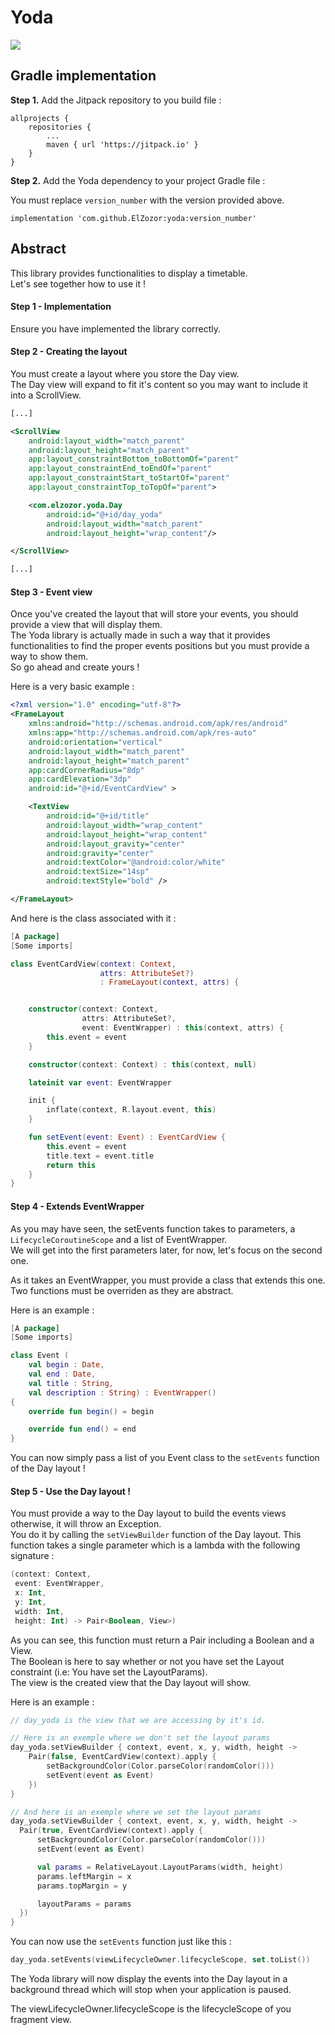 # Yoda

[![](https://jitpack.io/v/ElZozor/yoda.svg)](https://jitpack.io/#ElZozor/yoda)

## Gradle implementation

__Step 1.__ Add the Jitpack repository to you build file :
```
allprojects {
	repositories {
		...
		maven { url 'https://jitpack.io' }
	}
}
```

__Step 2.__ Add the Yoda dependency to your project Gradle file :

You must replace `version_number` with the version provided above.
```
implementation 'com.github.ElZozor:yoda:version_number'
```

## Abstract
This library provides functionalities to display a timetable.  
Let's see together how to use it !

#### Step 1 - Implementation

Ensure you have implemented the library correctly.

#### Step 2 - Creating the layout

You must create a layout where you store the Day view.  
The Day view will expand to fit it's content so you may want to include it into a ScrollView.

```xml
[...]

<ScrollView
    android:layout_width="match_parent"
    android:layout_height="match_parent"
    app:layout_constraintBottom_toBottomOf="parent"
    app:layout_constraintEnd_toEndOf="parent"
    app:layout_constraintStart_toStartOf="parent"
    app:layout_constraintTop_toTopOf="parent">

    <com.elzozor.yoda.Day
        android:id="@+id/day_yoda"
        android:layout_width="match_parent"
        android:layout_height="wrap_content"/>

</ScrollView>

[...]
```

#### Step 3 - Event view

Once you've created the layout that will store your events, you should provide a view that will display them.  
The Yoda library is actually made in such a way that it provides functionalities to find the proper events positions but you must provide a way to show them.  
So go ahead and create yours !

Here is a very basic example :

```xml
<?xml version="1.0" encoding="utf-8"?>
<FrameLayout
    xmlns:android="http://schemas.android.com/apk/res/android"
    xmlns:app="http://schemas.android.com/apk/res-auto"
    android:orientation="vertical"
    android:layout_width="match_parent"
    android:layout_height="match_parent"
    app:cardCornerRadius="8dp"
    app:cardElevation="3dp"
    android:id="@+id/EventCardView" >

    <TextView
        android:id="@+id/title"
        android:layout_width="wrap_content"
        android:layout_height="wrap_content"
        android:layout_gravity="center"
        android:gravity="center"
        android:textColor="@android:color/white"
        android:textSize="14sp"
        android:textStyle="bold" />

</FrameLayout>
```

And here is the class associated with it :

```kotlin
[A package]
[Some imports]

class EventCardView(context: Context,
                    attrs: AttributeSet?)
                    : FrameLayout(context, attrs) {


    constructor(context: Context,
                attrs: AttributeSet?,
                event: EventWrapper) : this(context, attrs) {
        this.event = event
    }

    constructor(context: Context) : this(context, null)

    lateinit var event: EventWrapper

    init {
        inflate(context, R.layout.event, this)
    }

    fun setEvent(event: Event) : EventCardView {
        this.event = event
        title.text = event.title
        return this
    }
}
```

#### Step 4 - Extends EventWrapper

As you may have seen, the setEvents function takes to parameters, a `LifecycleCoroutineScope` and a list of EventWrapper.  
We will get into the first parameters later, for now, let's focus on the second one.  

As it takes an EventWrapper, you must provide a class that extends this one.  
Two functions must be overriden as they are abstract.  

Here is an example :

```kotlin
[A package]
[Some imports]

class Event (
    val begin : Date,
    val end : Date,
    val title : String,
    val description : String) : EventWrapper()
{
    override fun begin() = begin

    override fun end() = end
}
```

You can now simply pass a list of you Event class to the `setEvents` function of the Day layout !


#### Step 5 - Use the Day layout !

You must provide a way to the Day layout to build the events views otherwise, it will throw an Exception.  
You do it by calling the `setViewBuilder` function of the Day layout. This function takes a single parameter which is a lambda with the following signature :

```kotlin
(context: Context,
 event: EventWrapper,
 x: Int,
 y: Int,
 width: Int,
 height: Int) -> Pair<Boolean, View>)
```

As you can see, this function must return a Pair including a Boolean and a View.  
The Boolean is here to say whether or not you have set the Layout constraint (i.e: You have set the LayoutParams).  
The view is the created view that the Day layout will show.

Here is an example :

```kotlin
// day_yoda is the view that we are accessing by it's id.

// Here is an exemple where we don't set the layout params
day_yoda.setViewBuilder { context, event, x, y, width, height ->
    Pair(false, EventCardView(context).apply {
        setBackgroundColor(Color.parseColor(randomColor()))
        setEvent(event as Event)
    })
}

// And here is an exemple where we set the layout params
day_yoda.setViewBuilder { context, event, x, y, width, height ->
  Pair(true, EventCardView(context).apply {
      setBackgroundColor(Color.parseColor(randomColor()))
      setEvent(event as Event)

      val params = RelativeLayout.LayoutParams(width, height)
      params.leftMargin = x
      params.topMargin = y

      layoutParams = params
  })
}
```

You can now use the `setEvents` function just like this :
```kotlin
day_yoda.setEvents(viewLifecycleOwner.lifecycleScope, set.toList())
```

The Yoda library will now display the events into the Day layout in a background thread which will stop when your application is paused.  

The viewLifecycleOwner.lifecycleScope is the lifecycleScope of you fragment view.  

